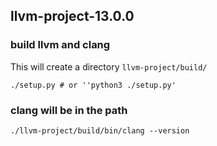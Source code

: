 ## llvm-project-13.0.0

### build llvm and clang
This will create a directory `llvm-project/build/`
```
./setup.py # or ''python3 ./setup.py'
```

### clang will be in the path
```
./llvm-project/build/bin/clang --version
```



